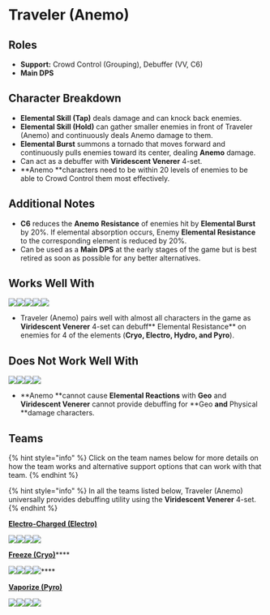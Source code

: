# Traveler (Anemo)

## Roles

* **Support:** Crowd Control (Grouping), Debuffer (VV, C6)
* **Main DPS**

## Character Breakdown

* **Elemental Skill (Tap)** deals damage and can knock back enemies.
* **Elemental Skill (Hold)** can gather smaller enemies in front of Traveler (Anemo) and continuously deals Anemo damage to them.
* **Elemental Burst** summons a tornado that moves forward and continuously pulls enemies toward its center, dealing **Anemo** damage.
* Can act as a debuffer with **Viridescent Venerer** 4-set.
* **Anemo **characters need to be within 20 levels of enemies to be able to Crowd Control them most effectively.

## Additional Notes

* **C6** reduces the **Anemo** **Resistance** of enemies hit by **Elemental Burst** by 20%. If elemental absorption occurs, Enemy **Elemental Resistance** to the corresponding element is reduced by 20%.
* Can be used as a **Main DPS** at the early stages of the game but is best retired as soon as possible for any better alternatives.

## Works Well With

![](../../.gitbook/assets/Element\_Anemo.webp)![](../../.gitbook/assets/Element\_Cryo.webp)![](../../.gitbook/assets/Element\_Electro.webp)![](../../.gitbook/assets/Element\_Hydro.webp)![](../../.gitbook/assets/Element\_Pyro.webp)

* Traveler (Anemo) pairs well with almost all characters in the game as **Viridescent Venerer** 4-set can debuff** Elemental Resistance** on enemies for 4 of the elements (**Cryo, Electro, Hydro, and Pyro**).

## Does Not Work Well With

![](../../.gitbook/assets/Element\_Geo.webp)![](../../.gitbook/assets/UI\_AvatarIcon\_Eula.png)![](../../.gitbook/assets/UI\_AvatarIcon\_Razor.png)![](../../.gitbook/assets/UI\_AvatarIcon\_Xinyan.png)

* **Anemo **cannot cause **Elemental Reactions** with **Geo** and **Viridescent Venerer** cannot provide debuffing for **Geo **and** Physical **damage characters.

## Teams

{% hint style="info" %}
Click on the team names below for more details on how the team works and alternative support options that can work with that team.
{% endhint %}

{% hint style="info" %}
In all the teams listed below, Traveler (Anemo) universally provides debuffing utility using the **Viridescent Venerer** 4-set.
{% endhint %}

[**Electro-Charged (Electro)**](../../teams/electro-charged.md)

![](../../.gitbook/assets/UI\_AvatarIcon\_Keqing.png)![](../../.gitbook/assets/UI\_AvatarIcon\_Xingqiu.png)![](../../.gitbook/assets/ui\_avataricon\_lumine\_anemo.png)![](../../.gitbook/assets/UI\_AvatarIcon\_Bennett.png)

[**Freeze (Cryo)**](https://genshinteambuilds.gitbook.io/teams/teams/freeze)****

****![](../../.gitbook/assets/UI\_AvatarIcon\_Ayaka.png)****![](../../.gitbook/assets/UI\_AvatarIcon\_Mona.png)****![](../../.gitbook/assets/ui\_avataricon\_lumine\_anemo.png)****![](../../.gitbook/assets/UI\_AvatarIcon\_Diona.png)****

[**Vaporize (Pyro)**](../../teams/reverse-vaporize.md)

![](../../.gitbook/assets/UI\_AvatarIcon\_Diluc.png)![](../../.gitbook/assets/UI\_AvatarIcon\_Xingqiu.png)![](../../.gitbook/assets/ui\_avataricon\_lumine\_anemo.png)![](../../.gitbook/assets/UI\_AvatarIcon\_Bennett.png)
